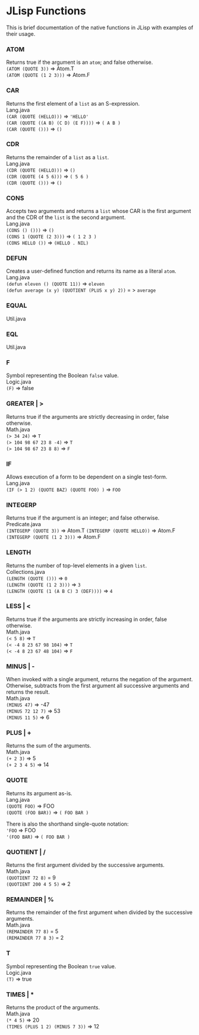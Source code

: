 # JLisp Functions

This is brief documentation of the native functions in JLisp with examples of their usage.

### ATOM
Returns true if the argument is an `atom`; and false otherwise.  
`(ATOM (QUOTE 3))` => Atom.T  
`(ATOM (QUOTE (1 2 3)))` => Atom.F

### CAR
Returns the first element of a `list` as an S-expression.  
Lang.java  
`(CAR (QUOTE (HELLO)))` => `'HELLO'`  
`(CAR (QUOTE ((A B) (C D) (E F))))` => `( A B )`  
`(CAR (QUOTE ()))` => `()`

### CDR  
Returns the remainder of a `list` as a `list`.  
Lang.java  
`(CDR (QUOTE (HELLO)))` => `()`  
`(CDR (QUOTE (4 5 6)))` => `( 5 6 )`  
`(CDR (QUOTE ()))` => `()`

### CONS
Accepts two arguments and returns a `list` whose CAR is the first argument and the
CDR of the `list` is the second argument.  
Lang.java  
`(CONS () ()))` => `()`  
`(CONS 1 (QUOTE (2 3)))` => `( 1 2 3 )`  
`(CONS HELLO ())` => `(HELLO . NIL)`

### DEFUN
Creates a user-defined function and returns its name as a literal `atom`.  
Lang.java  
`(defun eleven () (QUOTE 11))` => `eleven`  
`(defun average (x y) (QUOTIENT (PLUS x y) 2))` = > `average`

### EQUAL
Util.java

### EQL
Util.java

### F
Symbol representing the Boolean `false` value.  
Logic.java  
`(F)` => false

### GREATER | >
Returns true if the arguments are strictly decreasing in order, false otherwise.  
Math.java  
`(> 34 24)` => `T`  
`(> 104 98 67 23 8 -4)` => `T`  
`(> 104 98 67 23 8 8)` => `F`

### IF
Allows execution of a form to be dependent on a single test-form.  
Lang.java  
`(IF (> 1 2) (QUOTE BAZ) (QUOTE FOO) )` => `FOO`

### INTEGERP
Returns true if the argument is an integer; and false otherwise.  
Predicate.java  
`(INTEGERP (QUOTE 3))` => Atom.T
`(INTEGERP (QUOTE HELLO))` => Atom.F
`(INTEGERP (QUOTE (1 2 3)))` => Atom.F

### LENGTH
Returns the number of top-level elements in a given `list`.  
Collections.java  
`(LENGTH (QUOTE ()))` => `0`  
`(LENGTH (QUOTE (1 2 3)))` => `3`  
`(LENGTH (QUOTE (1 (A B C) 3 (DEF))))` => `4`

### LESS | <
Returns true if the arguments are strictly increasing in order, false otherwise.  
Math.java  
`(< 5 8)` => `T`  
`(< -4 8 23 67 98 104)` => `T`  
`(< -4 8 23 67 48 104)` => `F`

### MINUS | -
When invoked with a single argument, returns the negation of the argument. Otherwise,
subtracts from the first argument all successive arguments and returns the result.  
Math.java  
`(MINUS 47)` => -47  
`(MINUS 72 12 7)` => 53  
`(MINUS 11 5)` => 6

### PLUS | +
Returns the sum of the arguments.  
Math.java  
`(+ 2 3)` => 5  
`(+ 2 3 4 5)` => 14

### QUOTE
Returns its argument as-is.  
Lang.java  
`(QUOTE FOO)` => FOO  
`(QUOTE (FOO BAR))` => `( FOO BAR )`

There is also the shorthand single-quote notation:  
`'FOO` => FOO  
`'(FOO BAR)` => `( FOO BAR )`

### QUOTIENT | /
Returns the first argument divided by the successive arguments.  
Math.java  
`(QUOTIENT 72 8)` = 9  
`(QUOTIENT 200 4 5 5)` => 2

### REMAINDER | %
Returns the remainder of the first argument when divided by the successive arguments.  
Math.java  
`(REMAINDER 77 8)` = 5  
`(REMAINDER 77 8 3)` = 2

### T
Symbol representing the Boolean `true` value.  
Logic.java  
`(T)` => true

### TIMES | *
Returns the product of the arguments.  
Math.java  
`(* 4 5)` => 20  
`(TIMES (PLUS 1 2) (MINUS 7 3))` => 12

